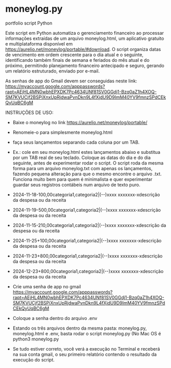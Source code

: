 # moneylog.py

portfolio script Python

Este script em Python automatiza o gerenciamento financeiro ao processar informações extraídas de um arquivo moneylog.html, um aplicativo gratuito e multiplataforma disponível em https://aurelio.net/moneylog/portable/#download. O script organiza datas de vencimento em ordem crescente para o dia atual e o seguinte, identificando também finais de semana e feriados do mês atual e do próximo, permitindo planejamento financeiro antecipado e seguro, gerando um relatório estruturado, enviado por e-mail.

As senhas de app do Gmail devem ser conseguidas neste link: https://myaccount.google.com/apppasswords?rapt=AEjHL4MN0wbhEPXDK7Pc4634UNf81SV0GGdj1-Bzq0aZ1h4XOQ-SM7KVUCjf2BSPiXnxUpRjdwaPvnDkn9L4fXjdU9D9ImM40YV9fmnzSPdCEkQyUqBC6gM

INSTRUÇÕES DE USO:

- Baixe o moneylog no link https://aurelio.net/moneylog/portable/
- Renomeie-o para simplesmente moneylog.html
- faça seus lançamentos separando cada coluna por um TAB.
  
- Ex.: cole em seu moneylog.html estes lançamentos abaixo e substitua <TAB> por um TAB real de seu teclado. Coloque as datas do dia e do dia seguinte, antes de experimentar rodar o script. O script roda da mesma forma para um arquivo moneylog.txt com apenas os lançamentos, fazendo pequena alteração para que o mesmo encontre o arquivo .txt. Funciona muito bem para quem é minimalista e quer experimentar guardar seus registros contábeis num arquivo de texto puro.
  
- 2024-11-18<TAB>-100,00<TAB>categoria1,categoria2<TAB>|<TAB>(--)<TAB>xxxx xxxxxxx-x<TAB>descrição da despesa ou da receita
- 2024-11-19<TAB>-500,00<TAB>categoria1,categoria2<TAB>|<TAB>(--)<TAB>xxxx xxxxxxx-x<TAB>descrição da despesa ou da receita
- 2024-11-15<TAB>-210,00<TAB>categoria1,categoria2<TAB>|<TAB>(--)<TAB>xxxx xxxxxxx-x<TAB>descrição da despesa ou da receita
- 2024-11-25<TAB>+100,00<TAB>categoria1,categoria2<TAB>|<TAB>(--)<TAB>xxxx xxxxxxx-x<TAB>descrição da despesa ou da receita
- 2024-11-23<TAB>+800,00<TAB>categoria1,categoria2<TAB>|<TAB>(--)<TAB>xxxx xxxxxxx-x<TAB>descrição da despesa ou da receita
- 2024-12-23<TAB>+800,00<TAB>categoria1,categoria2<TAB>|<TAB>(--)<TAB>xxxx xxxxxxx-x<TAB>descrição da despesa ou da receita

- Crie uma senha de app no gmail https://myaccount.google.com/apppasswords?rapt=AEjHL4MN0wbhEPXDK7Pc4634UNf81SV0GGdj1-Bzq0aZ1h4XOQ-SM7KVUCjf2BSPiXnxUpRjdwaPvnDkn9L4fXjdU9D9ImM40YV9fmnzSPdCEkQyUqBC6gM
- Coloque a senha dentro do arquivo .env
- Estando os três arquivos dentro da mesma pasta: moneylog.py, moneylog.html e .env, basta rodar o script moneylog.py (No Mac OS é python3 moneylog.py
- Se tudo estiver correto, você verá a execução no Terminal e receberá na sua conta gmail, o seu primeiro relatório contendo o resultado da execução do script.
